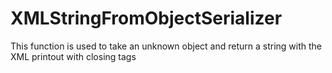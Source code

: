 # XMLStringFromObjectSerializer
This function is used to take an unknown object and return a string with the XML printout with closing tags
